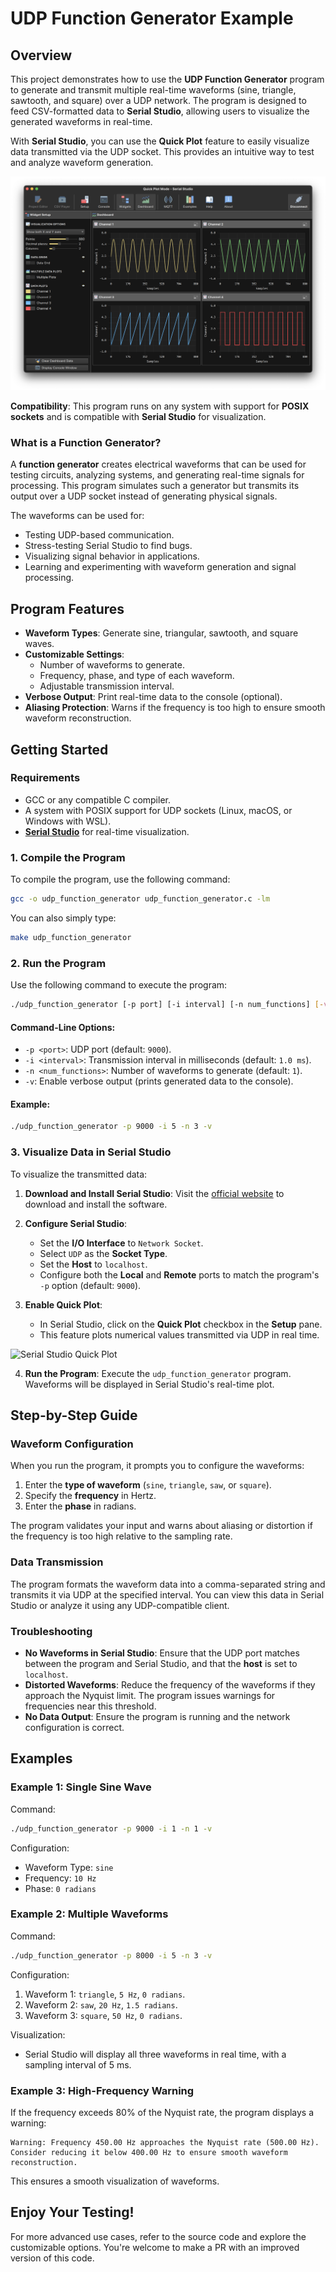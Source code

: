 # UDP Function Generator Example

## Overview

This project demonstrates how to use the **UDP Function Generator** program to generate and transmit multiple real-time waveforms (sine, triangle, sawtooth, and square) over a UDP network. The program is designed to feed CSV-formatted data to **Serial Studio**, allowing users to visualize the generated waveforms in real-time.

With **Serial Studio**, you can use the **Quick Plot** feature to easily visualize data transmitted via the UDP socket. This provides an intuitive way to test and analyze waveform generation.

![Serial Studio with UDP Function Generator](doc/screenshot.png)

**Compatibility**: This program runs on any system with support for **POSIX sockets** and is compatible with **Serial Studio** for visualization.

### What is a Function Generator?

A **function generator** creates electrical waveforms that can be used for testing circuits, analyzing systems, and generating real-time signals for processing. This program simulates such a generator but transmits its output over a UDP socket instead of generating physical signals.

The waveforms can be used for:
- Testing UDP-based communication.
- Stress-testing Serial Studio to find bugs.
- Visualizing signal behavior in applications.
- Learning and experimenting with waveform generation and signal processing.

## Program Features

- **Waveform Types**: Generate sine, triangular, sawtooth, and square waves.
- **Customizable Settings**:
  - Number of waveforms to generate.
  - Frequency, phase, and type of each waveform.
  - Adjustable transmission interval.
- **Verbose Output**: Print real-time data to the console (optional).
- **Aliasing Protection**: Warns if the frequency is too high to ensure smooth waveform reconstruction.

## Getting Started

### Requirements

- GCC or any compatible C compiler.
- A system with POSIX support for UDP sockets (Linux, macOS, or Windows with WSL).
- [**Serial Studio**](https://serial-studio.github.io/) for real-time visualization.

### 1. Compile the Program

To compile the program, use the following command:

```bash
gcc -o udp_function_generator udp_function_generator.c -lm
```

You can also simply type:

```bash
make udp_function_generator
```


### 2. Run the Program

Use the following command to execute the program:

```bash
./udp_function_generator [-p port] [-i interval] [-n num_functions] [-v]
```

#### Command-Line Options:

- `-p <port>`: UDP port (default: `9000`).
- `-i <interval>`: Transmission interval in milliseconds (default: `1.0 ms`).
- `-n <num_functions>`: Number of waveforms to generate (default: `1`).
- `-v`: Enable verbose output (prints generated data to the console).

#### Example:

```bash
./udp_function_generator -p 9000 -i 5 -n 3 -v
```

### 3. Visualize Data in Serial Studio

To visualize the transmitted data:

1. **Download and Install Serial Studio**:
   Visit the [official website](https://serial-studio.github.io/) to download and install the software.

2. **Configure Serial Studio**:
   - Set the **I/O Interface** to `Network Socket`.
   - Select `UDP` as the **Socket Type**.
   - Set the **Host** to `localhost`.
   - Configure both the **Local** and **Remote** ports to match the program's `-p` option (default: `9000`).

3. **Enable Quick Plot**:
   - In Serial Studio, click on the **Quick Plot** checkbox in the **Setup** pane.
   - This feature plots numerical values transmitted via UDP in real time.

![Serial Studio Quick Plot](doc/quick_plot.png)

4. **Run the Program**:
   Execute the `udp_function_generator` program. Waveforms will be displayed in Serial Studio's real-time plot.

## Step-by-Step Guide

### Waveform Configuration

When you run the program, it prompts you to configure the waveforms:

1. Enter the **type of waveform** (`sine`, `triangle`, `saw`, or `square`).
2. Specify the **frequency** in Hertz.
3. Enter the **phase** in radians.

The program validates your input and warns about aliasing or distortion if the frequency is too high relative to the sampling rate.

### Data Transmission

The program formats the waveform data into a comma-separated string and transmits it via UDP at the specified interval. You can view this data in Serial Studio or analyze it using any UDP-compatible client.

### Troubleshooting

- **No Waveforms in Serial Studio**: Ensure that the UDP port matches between the program and Serial Studio, and that the **host** is set to `localhost`.
- **Distorted Waveforms**: Reduce the frequency of the waveforms if they approach the Nyquist limit. The program issues warnings for frequencies near this threshold.
- **No Data Output**: Ensure the program is running and the network configuration is correct.

## Examples

### Example 1: Single Sine Wave

Command:

```bash
./udp_function_generator -p 9000 -i 1 -n 1 -v
```

Configuration:
- Waveform Type: `sine`
- Frequency: `10 Hz`
- Phase: `0 radians`

### Example 2: Multiple Waveforms

Command:

```bash
./udp_function_generator -p 8000 -i 5 -n 3 -v
```

Configuration:
1. Waveform 1: `triangle`, `5 Hz`, `0 radians`.
2. Waveform 2: `saw`, `20 Hz`, `1.5 radians`.
3. Waveform 3: `square`, `50 Hz`, `0 radians`.

Visualization:
- Serial Studio will display all three waveforms in real time, with a sampling interval of 5 ms.

### Example 3: High-Frequency Warning

If the frequency exceeds 80% of the Nyquist rate, the program displays a warning:

```plaintext
Warning: Frequency 450.00 Hz approaches the Nyquist rate (500.00 Hz). 
Consider reducing it below 400.00 Hz to ensure smooth waveform reconstruction.
```

This ensures a smooth visualization of waveforms.

## Enjoy Your Testing!

For more advanced use cases, refer to the source code and explore the customizable options. You're welcome to make a PR with an improved version of this code.
